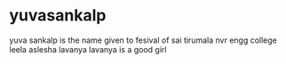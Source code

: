 # yuvasankalp
yuva sankalp is the name given to fesival of sai tirumala nvr engg college
leela
aslesha
lavanya
lavanya is a good girl
